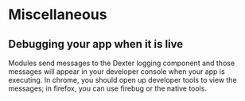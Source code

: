 # Miscellaneous

## Debugging your app when it is live

Modules send messages to the Dexter logging component and those messages will appear in your developer console when your app is executing. In chrome, you should open up developer tools to view the messages; in firefox, you can use firebug or the native tools. 
